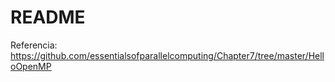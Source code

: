 # README

Referencia: https://github.com/essentialsofparallelcomputing/Chapter7/tree/master/HelloOpenMP

